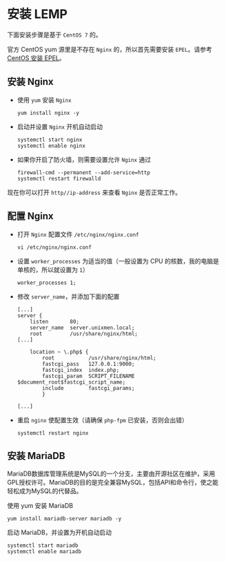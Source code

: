 # 安装 LEMP

下面安装步骤是基于 `CentOS 7` 的。

官方 CentOS yum 源里是不存在 `Nginx` 的，所以首先需要安装 `EPEL`。请参考 [CentOS 安装 EPEL]()。
 
## 安装 Nginx

* 使用 `yum` 安装 `Nginx`

    ```
    yum install nginx -y
    ```

* 启动并设置 `Nginx` 开机自动启动

    ```shell
    systemctl start nginx
    systemctl enable nginx
    ```

* 如果你开启了防火墙，则需要设置允许 `Nginx` 通过

    ```shell
    firewall-cmd --permanent --add-service=http
    systemctl restart firewalld
    ```

现在你可以打开 `http//ip-address` 来查看 `Nginx` 是否正常工作。

## 配置 Nginx

* 打开 `Nginx` 配置文件 `/etc/nginx/nginx.conf`

    ```shell
    vi /etc/nginx/nginx.conf
    ```

* 设置 `worker_processes` 为适当的值（一般设置为 CPU 的核数，我的电脑是单核的，所以就设置为 `1`）

    ```shell
    worker_processes 1;
    ```

* 修改 `server_name`，并添加下面的配置

    ```shell
    [...]
    server {
        listen       80;
        server_name  server.unixmen.local;
        root         /usr/share/nginx/html;
    [...]

        location ~ \.php$ {
            root           /usr/share/nginx/html;
            fastcgi_pass   127.0.0.1:9000;
            fastcgi_index  index.php;
            fastcgi_param  SCRIPT_FILENAME  $document_root$fastcgi_script_name;
            include        fastcgi_params;
            }

    [...]
    ```

* 重启 `nginx` 使配置生效（请确保 `php-fpm` 已安装，否则会出错）

    ```shell
    systemctl restart nginx
    ```


## 安装 MariaDB

MariaDB数据库管理系统是MySQL的一个分支，主要由开源社区在维护，采用GPL授权许可。MariaDB的目的是完全兼容MySQL，包括API和命令行，使之能轻松成为MySQL的代替品。

使用 yum 安装 MariaDB

```shell
yum install mariadb-server mariadb -y
```

启动 MariaDB，并设置为开机自动启动
```shell
systemctl start mariadb
systemctl enable mariadb
```

